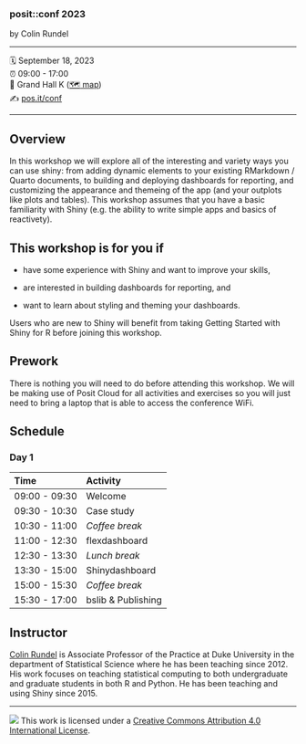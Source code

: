 &nbsp;

### posit::conf 2023

by Colin Rundel

-----

:spiral_calendar: September 18, 2023  
:alarm_clock:     09:00 - 17:00  
:hotel:           Grand Hall K ([:world_map: map](https://www.hyattregencychicagophotos.com/images/HOTEL_MAP.pdf))  
:writing_hand:    [pos.it/conf](http://pos.it/conf)

-----

## Overview

In this workshop we will explore all of the interesting and variety ways you can use shiny: from adding dynamic elements to your existing RMarkdown / Quarto documents, to building and deploying dashboards for reporting, and customizing the appearance and themeing of the app (and your outplots like plots and tables). This workshop assumes that you have a basic familiarity with Shiny (e.g. the ability to write simple apps and basics of reactivety).

## This workshop is for you if

* have some experience with Shiny and want to improve your skills,

* are interested in building dashboards for reporting, and

* want to learn about styling and theming your dashboards.

Users who are new to Shiny will benefit from taking Getting Started with Shiny for R before joining this workshop.

## Prework

There is nothing you will need to do before attending this workshop. We will be making use of Posit Cloud for all activities and exercises so you will just need to bring a laptop that is able to access the conference WiFi.

## Schedule

### Day 1

| Time          | Activity              |
| :------------ | :-------------------- |
| 09:00 - 09:30 | Welcome               |
| 09:30 - 10:30 | Case study            |
| 10:30 - 11:00 | *Coffee break*        |
| 11:00 - 12:30 | flexdashboard         |
| 12:30 - 13:30 | *Lunch break*         |
| 13:30 - 15:00 | Shinydashboard        |
| 15:00 - 15:30 | *Coffee break*        |
| 15:30 - 17:00 | bslib & Publishing    |


## Instructor

[Colin Rundel](https://rundel.github.io/) is Associate Professor of the Practice at Duke University in the department of Statistical Science where he has been teaching since 2012. His work focuses on teaching statistical computing to both undergraduate and graduate students in both R and Python. He has been teaching and using Shiny since 2015.

-----

![](https://i.creativecommons.org/l/by/4.0/88x31.png) This work is
licensed under a [Creative Commons Attribution 4.0 International
License](https://creativecommons.org/licenses/by/4.0/).
